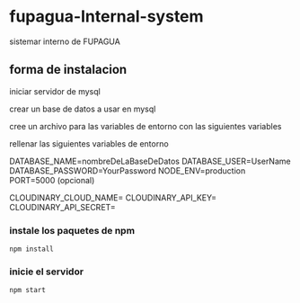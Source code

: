 # fupagua-Internal-system

sistemar interno de FUPAGUA

## forma de instalacion

iniciar servidor de mysql

crear un base de datos a usar en mysql

cree un archivo para las variables de entorno con las siguientes variables

rellenar las siguientes variables de entorno

DATABASE_NAME=nombreDeLaBaseDeDatos
DATABASE_USER=UserName
DATABASE_PASSWORD=YourPassword
NODE_ENV=production
PORT=5000 (opcional)

CLOUDINARY_CLOUD_NAME=
CLOUDINARY_API_KEY=
CLOUDINARY_API_SECRET=

### instale los paquetes de npm

`npm install`

### inicie el servidor

`npm start`
